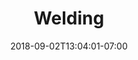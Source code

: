 ---
title: "Welding"
date: 2018-09-02T13:04:01-07:00
draft: false

image: welding-1200x900.jpeg

subTitle: Watch the sparks fly as you learn to weld. Try not to get attached!

---